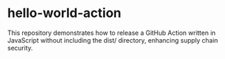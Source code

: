# hello-world-action

This repository demonstrates how to release a GitHub Action written in JavaScript without including the dist/ directory, enhancing supply chain security.
